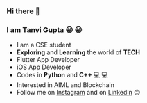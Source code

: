 ### Hi there 👋
### I am Tanvi Gupta :grinning: :grinning:
* I am a CSE student
* **Exploring** and **Learning** the world of **TECH**
* Flutter App Developer
* iOS App Developer
* Codes in **Python** and **C++** :computer: :computer:
* Interested in AIML and Blockchain
* Follow me on [Instagram](https://www.instagram.com/ta.nvi6462/) and on [LinkedIn](https://www.linkedin.com/in/tanvi-gupta-5603b61ba/) :upside_down_face:







<!--
**Tanvi129/Tanvi129** is a ✨ _special_ ✨ repository because its `README.md` (this file) appears on your GitHub profile.

Here are some ideas to get you started:

- 🔭 I’m currently working on ...
- 🌱 I’m currently learning ...
- 👯 I’m looking to collaborate on ...
- 🤔 I’m looking for help with ...
- 💬 Ask me about ...
- 📫 How to reach me: ...
- 😄 Pronouns: ...
- ⚡ Fun fact: ...
-->
